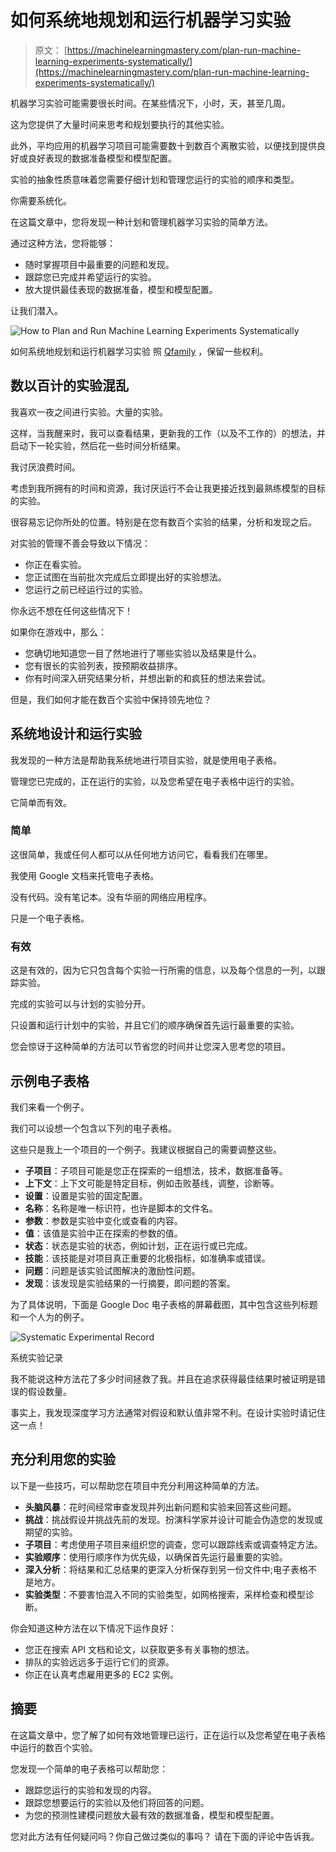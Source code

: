 # 如何系统地规划和运行机器学习实验

> 原文： [https://machinelearningmastery.com/plan-run-machine-learning-experiments-systematically/](https://machinelearningmastery.com/plan-run-machine-learning-experiments-systematically/)

机器学习实验可能需要很长时间。在某些情况下，小时，天，甚至几周。

这为您提供了大量时间来思考和规划要执行的其他实验。

此外，平均应用的机器学习项目可能需要数十到数百个离散实验，以便找到提供良好或良好表现的数据准备模型和模型配置。

实验的抽象性质意味着您需要仔细计划和管理您运行的实验的顺序和类型。

你需要系统化。

在这篇文章中，您将发现一种计划和管理机器学习实验的简单方法。

通过这种方法，您将能够：

*   随时掌握项目中最重要的问题和发现。
*   跟踪您已完成并希望运行的实验。
*   放大提供最佳表现的数据准备，模型和模型配置。

让我们潜入。

![How to Plan and Run Machine Learning Experiments Systematically](img/bceda76795c9648c9f71ae45f6bf3d67.jpg)

如何系统地规划和运行机器学习实验
照 [Qfamily](https://www.flickr.com/photos/dasqfamily/6014184529/) ，保留一些权利。

## 数以百计的实验混乱

我喜欢一夜之间进行实验。大量的实验。

这样，当我醒来时，我可以查看结果，更新我的工作（以及不工作的）的想法，并启动下一轮实验，然后花一些时间分析结果。

我讨厌浪费时间。

考虑到我所拥有的时间和资源，我讨厌运行不会让我更接近找到最熟练模型的目标的实验。

很容易忘记你所处的位置。特别是在您有数百个实验的结果，分析和发现之后。

对实验的管理不善会导致以下情况：

*   你正在看实验。
*   您正试图在当前批次完成后立即提出好的实验想法。
*   您运行之前已经运行过的实验。

你永远不想在任何这些情况下！

如果你在游戏中，那么：

*   您确切地知道您一目了然地进行了哪些实验以及结果是什么。
*   您有很长的实验列表，按预期收益排序。
*   你有时间深入研究结果分析，并想出新的和疯狂的想法来尝试。

但是，我们如何才能在数百个实验中保持领先地位？

## 系统地设计和运行实验

我发现的一种方法是帮助我系统地进行项目实验，就是使用电子表格。

管理您已完成的，正在运行的实验，以及您希望在电子表格中运行的实验。

它简单而有效。

### 简单

这很简单，我或任何人都可以从任何地方访问它，看看我们在哪里。

我使用 Google 文档来托管电子表格。

没有代码。没有笔记本。没有华丽的网络应用程序。

只是一个电子表格。

### 有效

这是有效的，因为它只包含每个实验一行所需的信息，以及每个信息的一列，以跟踪实验。

完成的实验可以与计划的实验分开。

只设置和运行计划中的实验，并且它们的顺序确保首先运行最重要的实验。

您会惊讶于这种简单的方法可以节省您的时间并让您深入思考您的项目。

## 示例电子表格

我们来看一个例子。

我们可以设想一个包含以下列的电子表格。

这些只是我上一个项目的一个例子。我建议根据自己的需要调整这些。

*   **子项目**：子项目可能是您正在探索的一组想法，技术，数据准备等。
*   **上下文**：上下文可能是特定目标，例如击败基线，调整，诊断等。
*   **设置**：设置是实验的固定配置。
*   **名称**：名称是唯一标识符，也许是脚本的文件名。
*   **参数**：参数是实验中变化或查看的内容。
*   **值**：该值是实验中正在探索的参数的值。
*   **状态**：状态是实验的状态，例如计划，正在运行或已完成。
*   **技能**：该技能是对项目真正重要的北极指标，如准确率或错误。
*   **问题**：问题是该实验试图解决的激励性问题。
*   **发现**：该发现是实验结果的一行摘要，即问题的答案。

为了具体说明，下面是 Google Doc 电子表格的屏幕截图，其中包含这些列标题和一个人为的例子。

![Systematic Experimental Record](img/97e8556631ea6b278660bb9c6aa6feaf.jpg)

系统实验记录

我不能说这种方法花了多少时间拯救了我。并且在追求获得最佳结果时被证明是错误的假设数量。

事实上，我发现深度学习方法通​​常对假设和默认值非常不利。在设计实验时请记住这一点！

## 充分利用您的实验

以下是一些技巧，可以帮助您在项目中充分利用这种简单的方法。

*   **头脑风暴**：花时间经常审查发现并列出新问题和实验来回答这些问题。
*   **挑战**：挑战假设并挑战先前的发现。扮演科学家并设计可能会伪造您的发现或期望的实验。
*   **子项目**：考虑使用子项目来组织您的调查，您可以跟踪线索或调查特定方法。
*   **实验顺序**：使用行顺序作为优先级，以确保首先运行最重要的实验。
*   **深入分析**：将结果和汇总结果的更深入分析保存到另一份文件中;电子表格不是地方。
*   **实验类型**：不要害怕混入不同的实验类型，如网格搜索，采样检查和模型诊断。

你会知道这种方法在以下情况下运作良好：

*   您正在搜索 API 文档和论文，以获取更多有关事物的想法。
*   排队的实验远远多于运行它们的资源。
*   你正在认真考虑雇用更多的 EC2 实例。

## 摘要

在这篇文章中，您了解了如何有效地管理已运行，正在运行以及您希望在电子表格中运行的数百个实验。

您发现一个简单的电子表格可以帮助您：

*   跟踪您运行的实验和发现的内容。
*   跟踪您想要运行的实验以及他们将回答的问题。
*   为您的预测性建模问题放大最有效的数据准备，模型和模型配置。

您对此方法有任何疑问吗？你自己做过类似的事吗？
请在下面的评论中告诉我。